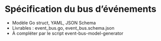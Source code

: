 # Spécification du bus d’événements

- Modèle Go struct, YAML, JSON Schema
- Livrables : event_bus.go, event_bus.schema.json
- À compléter par le script event-bus-model-generator
